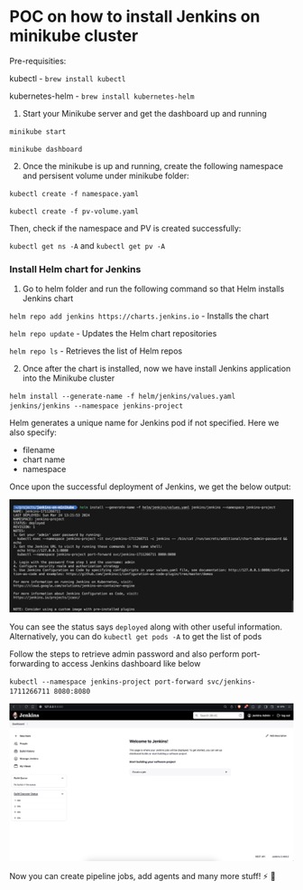 # POC on how to install Jenkins on minikube cluster

Pre-requisities:

kubectl - `brew install kubectl`

kubernetes-helm - `brew install kubernetes-helm`

1. Start your Minikube server and get the dashboard up and running

`minikube start`

`minikube dashboard`

2. Once the minikube is up and running, create the following namespace and persisent volume under minikube folder:

`kubectl create -f namespace.yaml`

`kubectl create -f pv-volume.yaml`

Then, check if the namespace and PV is created successfully:

`kubectl get ns -A` and `kubectl get pv -A`


### Install Helm chart for Jenkins

1. Go to helm folder and run the following command so that Helm installs Jenkins chart

`helm repo add jenkins https://charts.jenkins.io` - Installs the chart

`helm repo update` - Updates the Helm chart repositories

`helm repo ls` - Retrieves the list of Helm repos

2. Once after the chart is installed, now we have install Jenkins application into the Minikube cluster

`helm install --generate-name -f helm/jenkins/values.yaml jenkins/jenkins --namespace jenkins-project`

Helm generates a unique name for Jenkins pod if not specified. Here we also specify:
- filename
- chart name
- namespace

Once upon the successful deployment of Jenkins, we get the below output:

![alt text](image.png)

You can see the status says `deployed` along with other useful information. Alternatively, you can do `kubectl get pods -A` to get the list of pods

Follow the steps to retrieve admin password and also perform port-forwarding to access Jenkins dashboard like below

`kubectl --namespace jenkins-project port-forward svc/jenkins-1711266711 8080:8080`

![alt text](image-1.png)

Now you can create pipeline jobs, add agents and many more stuff! :zap: :tada:
